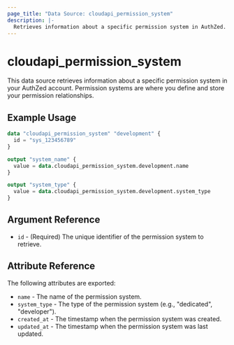 ```yaml
---
page_title: "Data Source: cloudapi_permission_system"
description: |-
  Retrieves information about a specific permission system in AuthZed.
---
```


# cloudapi_permission_system

This data source retrieves information about a specific permission system in your AuthZed account. Permission systems are where you define and store your permission relationships.

## Example Usage

```terraform
data "cloudapi_permission_system" "development" {
  id = "sys_123456789"
}

output "system_name" {
  value = data.cloudapi_permission_system.development.name
}

output "system_type" {
  value = data.cloudapi_permission_system.development.system_type
}
```

## Argument Reference

* `id` - (Required) The unique identifier of the permission system to retrieve.

## Attribute Reference

The following attributes are exported:

* `name` - The name of the permission system.
* `system_type` - The type of the permission system (e.g., "dedicated", "developer").
* `created_at` - The timestamp when the permission system was created.
* `updated_at` - The timestamp when the permission system was last updated.

